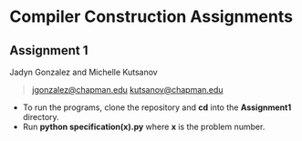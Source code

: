 # Compiler Construction Assignments
## Assignment 1
Jadyn Gonzalez and Michelle Kutsanov
> jgonzalez@chapman.edu kutsanov@chapman.edu
- To run the programs, clone the repository and **cd** into the **Assignment1** directory.
- Run **python specification(x).py** where **x** is the problem number.
